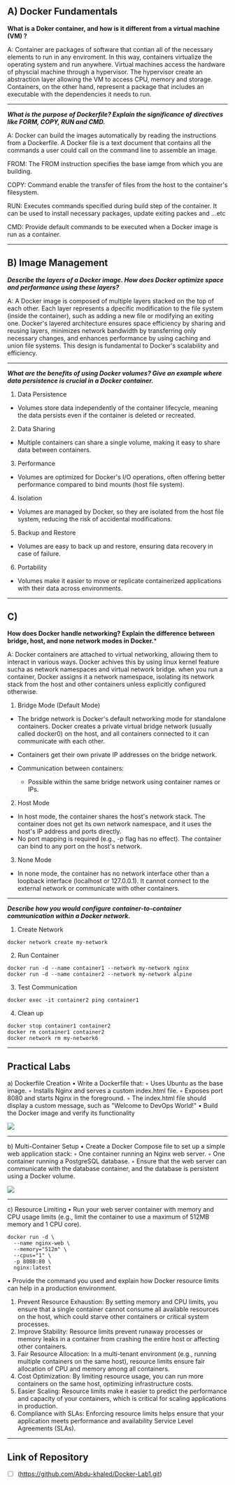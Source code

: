 ## A) Docker Fundamentals

**What is a Doker container, and how is it different from a virtual machine (VM) ?**

A: Container are packages of software that contian all of the necessary elements to run in any enviroment. In this way, containers virtualize the operating system and run anywhere. Virtual machines access the hardware of physcial machine through a hypervisor. The hypervisor create an abstraction layer allowing the VM to access CPU, memory and storage. Containers, on the other hand, represent a package that includes an executable with the dependencies it needs to run.

---

***What is the purpose of Dockerfile? Explain the significance of directives like FORM, COPY, RUN and CMD.***

A: Docker can build the images automatically by reading the instructions from a Dockerfile. A Docker file is a text document that contains all the commands a user could call on the command line to assemble an image.

FROM: The FROM instruction specifies the base iamge from which you are building.

COPY: Command enable the transfer of files from the host to the container's filesystem.

RUN: Executes commands specified during build step of the container. It can be used to install necessary packages, update exiting packes and ...etc

CMD: Provide default commands to be executed when a Docker image is run as a container.

---

## B) Image Management

***Describe the layers of a Docker image. How does Docker optimize space and performance using these layers?***

A: A Docker image is composed of multiple layers stacked on the top of each other. Each layer represents a dpecific modification to the file system (inside the container), such as adding a new file or modifying an exiting one. Docker's layered architecture ensures space efficiency by sharing and reusing layers, minimizes network bandwidth by transferring only necessary changes, and enhances performance by using caching and union file systems. This design is fundamental to Docker's scalability and efficiency.

---

***What are the benefits of using Docker volumes? Give an example where data persistence is crucial in a Docker container.***

1. Data Persistence

- Volumes store data independently of the container lifecycle, meaning the data persists even if the container is deleted or recreated.

2. Data Sharing

- Multiple containers can share a single volume, making it easy to share data between containers.

3. Performance

- Volumes are optimized for Docker's I/O operations, often offering better performance compared to bind mounts (host file system).

4. Isolation

- Volumes are managed by Docker, so they are isolated from the host file system, reducing the risk of accidental modifications.

5. Backup and Restore

- Volumes are easy to back up and restore, ensuring data recovery in case of failure.

6. Portability

- Volumes make it easier to move or replicate containerized applications with their data across environments.

---

## C)

**How does Docker handle networking? Explain the difference between bridge, host, and none network modes in Docker.***

A: Docker containers are attached to virtual networking, allowing them to interact in various ways. Docker achives this by using linux kernel feature sucha as network namespaces and virtual network bridge. when you run a container, Docker assigns it a network namespace, isolating its network stack from the host and other containers unless explicitly configured otherwise.

1. Bridge Mode (Default Mode)

- The bridge network is Docker's default networking mode for standalone containers. Docker creates a private virtual bridge network (usually called docker0) on the host, and all containers connected to it can communicate with each other.
- Containers get their own private IP addresses on the bridge network.
- Communication between containers:

  - Possible within the same bridge network using container names or IPs.

2. Host Mode

- In host mode, the container shares the host's network stack. The container does not get its own network namespace, and it uses the host's IP address and ports directly.
- No port mapping is required (e.g., -p flag has no effect). The container can bind to any port on the host's network.

3. None Mode

- In none mode, the container has no network interface other than a loopback interface (localhost or 127.0.0.1). It cannot connect to the external network or communicate with other containers.

---

***Describe how you would configure container-to-container communication within a Docker network.***

1. Create Network

```
docker network create my-network
```

2. Run Container

```
docker run -d --name container1 --network my-network nginx
docker run -d --name container2 --network my-network alpine
```

3. Test Communication

```
docker exec -it container2 ping container1
```

4. Clean up

```
docker stop container1 container2
docker rm container1 container2
docker network rm my-network6
```

---

## Practical Labs

a) Dockerfile Creation
    • Write a Dockerfile that:
        ◦ Uses Ubuntu as the base image.
        ◦ Installs Nginx and serves a custom index.html file.
        ◦ Exposes port 8080 and starts Nginx in the foreground.
        ◦ The index.html file should display a custom message, such as "Welcome to DevOps World!"
    • Build the Docker image and verify its functionality

![](./Pic/Sat1.png)

---

b) Multi-Container Setup
    • Create a Docker Compose file to set up a simple web application stack:
        ◦ One container running an Nginx web server.
        ◦ One container running a PostgreSQL database.
        ◦ Ensure that the web server can communicate with the database container, and the database is persistent using a Docker volume.

![](./Pic/Sat2.png)

---

c) Resource Limiting
    • Run your web server container with memory and CPU usage limits (e.g., limit the container to use a maximum of 512MB memory and 1 CPU core).

```
docker run -d \
  --name nginx-web \
  --memory="512m" \
  --cpus="1" \
  -p 8080:80 \
  nginx:latest
```

• Provide the command you used and explain how Docker resource limits can help in a production environment.

1. Prevent Resource Exhaustion:
   By setting memory and CPU limits, you ensure that a single container cannot consume all available resources on the host, which could starve other containers or critical system processes.
2. Improve Stability:
   Resource limits prevent runaway processes or memory leaks in a container from crashing the entire host or affecting other containers.
3. Fair Resource Allocation:
   In a multi-tenant environment (e.g., running multiple containers on the same host), resource limits ensure fair allocation of CPU and memory among all containers.
4. Cost Optimization:
   By limiting resource usage, you can run more containers on the same host, optimizing infrastructure costs.
5. Easier Scaling:
   Resource limits make it easier to predict the performance and capacity of your containers, which is critical for scaling applications in production.
6. Compliance with SLAs:
   Enforcing resource limits helps ensure that your application meets performance and availability Service Level Agreements (SLAs).

---

## Link of Repository

* [ ] (https://github.com/Abdu-khaled/Docker-Lab1.git)
